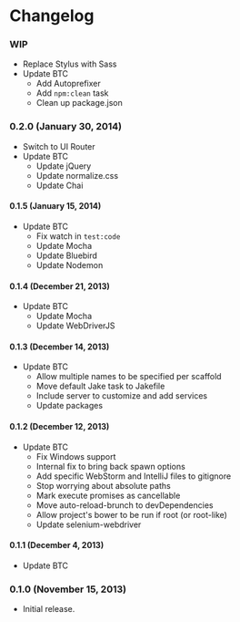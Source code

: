 # Changelog

### WIP
- Replace Stylus with Sass
- Update BTC
  - Add Autoprefixer
  - Add `npm:clean` task
  - Clean up package.json

### 0.2.0 (January 30, 2014)
- Switch to UI Router
- Update BTC
  - Update jQuery
  - Update normalize.css
  - Update Chai

#### 0.1.5 (January 15, 2014)
- Update BTC
  - Fix watch in `test:code`
  - Update Mocha
  - Update Bluebird
  - Update Nodemon

#### 0.1.4 (December 21, 2013)
- Update BTC
  - Update Mocha
  - Update WebDriverJS

#### 0.1.3 (December 14, 2013)
- Update BTC
  - Allow multiple names to be specified per scaffold
  - Move default Jake task to Jakefile
  - Include server to customize and add services
  - Update packages

#### 0.1.2 (December 12, 2013)
- Update BTC
  - Fix Windows support
  - Internal fix to bring back spawn options
  - Add specific WebStorm and IntelliJ files to gitignore
  - Stop worrying about absolute paths
  - Mark execute promises as cancellable
  - Move auto-reload-brunch to devDependencies
  - Allow project's bower to be run if root (or root-like)
  - Update selenium-webdriver

#### 0.1.1 (December 4, 2013)
- Update BTC

### 0.1.0 (November 15, 2013)
- Initial release.

